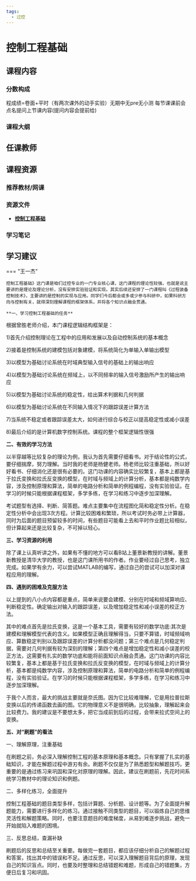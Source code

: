 ```yaml
---
tags:
  - 过控
---
```


# 控制工程基础

## 课程内容

### 分数构成

程成绩=卷面+平时（有两次课外的动手实验）无期中无pre无小测 每节课课前会点名提问上节课内容(提问内容会提前给)

### 课程大纲


## 任课教师


## 课程资源

### 推荐教材/网课

### 资源文件

- [**控制工程基础**](https://pan.baidu.com/s/1tsVS3Q1ijom5kdePZcIl0w?pwd=ur43) 

### 学习笔记

## 学习建议


=== "王一杰"

    控制工程基础》这门课是咱们过控专业的一门专业核心课，这门课程的理论性较强，也就是说主要讲的是理论及理论分析，没有安排实验验证和实现。其实后续还安排了一门课程叫《过程装备控制技术》，主要讲的是控制的实现与应用。同学们今后都会或多或少参与科研中，如果科研方向与控制有关，就得深刻理解课程的框架体系，并将各个知识点融会贯通。
    
    **一、学习控制工程基础的任务**

  根据曾胜老师介绍，本门课程逻辑结构框架是：

  1)首先介绍控制理论在工程中的应用和发展以及自动控制系统的基本概念

  2)接着是控制系统的建模包括对象建模，将系统简化为单输入单输出模型

  3)以模型为基础讨论系统在时域典型输入信号的基础上的输出响应

  4)以模型为基础讨论系统在频域上，以不同频率的输入信号激励所产生的输出响应

  5)以模型为基础讨论系统的稳定性，给出算术判据和几何判据

  6)以模型为基础讨论系统在不同输入情况下的跟踪误差计算方法

  7)当系统不稳定或者跟踪误差太大，如何进行综合与校正以提高稳定性或减小误差

  8)最后介绍的是计算机数字控制系统。课程的整个框架逻辑性很强

  **二、有效的学习方法**

  以半穿越等比较复杂的理论为例，我认为首先需要仔细看书。对于结论性的公式，要仔细揣摩，努力理解。当时我的老师是杨健老师。杨老师比较注重基础，所以好好看书、仔细消化还是很有必要的。这门功课的内容确实比较繁复，基本上都是基于拉氏变换和拉氏反变换的模型，在时域与频域上的计算分析，基本都是纯数学内容，涉及控制原理和算法，简单的电路分析和简单的例程编程，没有实验验证。在学习的时候只能根据课程框架，多学多练，在学习和练习中逐步加深理解。

  考试题型有选择、判断、简答题。难点主要集中在流程图化简和稳定性分析。在稳定性分析中会出现3次方程。计算比较困难和繁琐，所以考试时务必带上计算器，同时为后面的题目预留较多的时间，有些题目可能看上去和平时作业题比较相似，但计算起来还是比较复杂，不可掉以轻心。

  **三、学习资源的利用**

  除了课上认真听讲之外，如果有不懂的地方可以看B站上董景新教授的讲解。董景新教授是清华大学的教授，也是这门课所用书的作者。作业要经过自己思考，独立完成。如果学有余力，可以尝试MATLAB的编写，通过自己的尝试可以加深对课程应用的理解。

  **四、遇到的困难及克服方法**

  以上提到的八小点内容都是重点，简单来说要会建模、分别在时域和频域算响应、判断稳定性。确定输出对输入的跟踪误差，以及增加稳定性和减小误差的校正方法。

  其中的难点首先是拉氏变换，这是一个基本工具，需要有较好的数学功底:其次是建模和理解模型代表的含义。如果模型正确且理解得当，只要不算错，时域频域响应、算数稳定判别以及跟踪误差的计算分析都没问题；第三个难点是几何稳定判据，需要对几何判据有较为深刻的理解；第四个难点是增加稳定性和减小误差的校正方法，这需要有扎实的数学功底和能将前面知识点融会贯通。这门功课的内容比较繁复，基本上都是基于拉氏变换和拉氏反变换的模型，在时域与频域上的计算分析，基本都是纯数学内容，涉及控制原理和算法，简单的电路分析和简单的例程编程，没有实验验证。在学习的时候只能根据课程框架，多学多练，在学习和练习中逐步加深理解。

  于我个人而言，最大的挑战主要就是奈氏图。因为它比较难理解，它是用拉普拉斯变换以后的传递函数去画的图。它的物理意义不是很明确，比较抽象，理解起来会比较费力。我的建议是不要想太多，把它当成前到后的过程，会带来拉式空间上的变换。

  **五、对“刷题”的看法**

  一、理解原理，注重基础

  在刷题之前，务必深入理解控制工程的基本原理和基本概念。只有掌握了扎实的基础知识，才能在解题过程中游刃有余。刷题不仅仅是为了熟悉题型和解题技巧，更重要的是通过练习来巩固和深化对原理的理解。因此，建议在刷题前，先花时间系统学习教材中的理论知识和例题。

  二、多样化练习，全面提升

  控制工程基础的题目类型多样，包括计算题、分析题、设计题等。为了全面提升解题能力，需要进行多样化的练习。通过接触不同类型的题目，可以锻炼自己的思维灵活性和解题策略。同时，也要注意题目的难度梯度，从易到难逐步挑战，避免一开始就陷入难题的困境。

  三、反思总结，查漏补缺

  刷题后的反思和总结至关重要。每做完一套题目，都应该仔细分析自己的解题过程和答案，找出其中的错误和不足。通过反思，可以深入理解题目背后的原理，发现自己的知识盲点。同时，也要及时整理和总结错题和难题，形成自己的错题集，方便日后复习和巩固。
